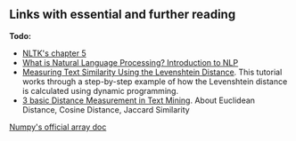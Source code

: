 ## Links with essential and further reading 

**Todo:**

- [NLTK's chapter 5](https://www.nltk.org/book/ch05.html)
- [What is Natural Language Processing? Introduction to NLP](https://www.datarobot.com/blog/what-is-natural-language-processing-introduction-to-nlp/)
- [Measuring Text Similarity Using the Levenshtein Distance](https://blog.paperspace.com/measuring-text-similarity-using-levenshtein-distance/). This tutorial works through a step-by-step example of how the Levenshtein distance is calculated using dynamic programming.
- [3 basic Distance Measurement in Text Mining](https://towardsdatascience.com/3-basic-distance-measurement-in-text-mining-5852becff1d7). About Euclidean Distance, Cosine Distance, Jaccard Similarity 

[Numpy's official array doc](https://numpy.org/doc/stable/user/basics.creation.html)

